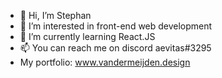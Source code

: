 - 👋 Hi, I’m Stephan
- 👀 I’m interested in front-end web development
- 🌱 I’m currently learning React.JS
- 📫 You can reach me on discord aevitas#3295
- My portfolio: www.vandermeijden.design

<!---
aevitas1/aevitas1 is a ✨ special ✨ repository because its `README.md` (this file) appears on your GitHub profile.
You can click the Preview link to take a look at your changes.
--->
